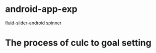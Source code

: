 # android-app-exp
[fluid-slider-android](https://github.com/rahulnegi004/fluid-slider-android)
[spinner](https://developer.android.com/guide/topics/ui/controls/spinner)

# The process of culc to goal setting
